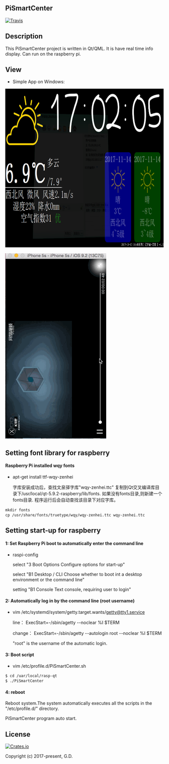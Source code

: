 ## PiSmartCenter
[![Travis](https://img.shields.io/badge/release-1.0.0-blue.svg?style=plastic)](https://github.com/to9/PiSmartCenter/tree/master/bin)

## Description

This PiSmartCenter project is written in Qt/QML. It is have real time info display. Can run on the raspberry pi.

## View

* Simple App on Windows:

<div align=left><img width="800" height="505" src="https://github.com/to9/PiSmartCenter/blob/master/images/PiSmartCenter.png"/></div>

![image](https://github.com/zhengwenming/WMPlayer/blob/master/WMPlayer/Resource/WMPlayer.gif)

## Setting font library for raspberry 

#### Raspberry Pi installed wqy fonts
- apt-get install ttf-wqy-zenhei

    字库安装成功后，查找文泉驿字库"wqy-zenhei.ttc" 复制到Qt交叉编译库目录下/usr/local/qt-5.9.2-raspberry/lib/fonts. 
  如果没有fonts目录,则新建一个fonts目录. 程序运行后会自动查找该目录下对应字库。
```
mkdir fonts
cp /usr/share/fonts/truetype/wqy/wqy-zenhei.ttc wqy-zenhei.ttc
```

## Setting start-up for raspberry

#### 1: Set Raspberry Pi boot to automatically enter the command line

- raspi-config

    select "3 Boot Options            Configure options for start-up"

    select "B1 Desktop / CLI          Choose whether to boot int a desktop environment or the command line"

    setting "B1 Console                Text console, requiring user to login" 

#### 2: Automatically log in by the command line (root username)

- vim /etc/systemd/system/getty.target.wants/getty@tty1.service

    line： ExecStart=-/sbin/agetty --noclear %I $TERM

    change： ExecStart=-/sbin/agetty --autologin root --noclear %I $TERM

    "root" is the username of the automatic login.

#### 3: Boot script

- vim /etc/profile.d/PiSmartCenter.sh
```
$ cd /uar/local/rasp-qt
$ ./PiSmartCenter 
```
#### 4: reboot

Reboot system.The system automatically executes all the scripts in the "/etc/profile.d/" directory. 

PiSmartCenter program auto start.

## License

[![Crates.io](https://img.shields.io/packagist/l/doctrine/orm.svg?style=plastic)](https://github.com/to9/PiSmartCenter/blob/master/LICENSE)

Copyright (c) 2017-present, G.D.
